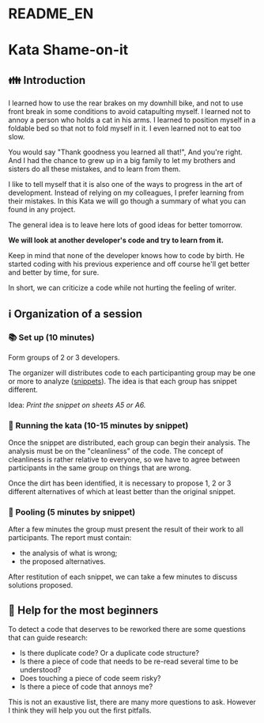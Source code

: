 # README_EN

# Kata Shame-on-it

## :family: Introduction

I learned how to use the rear brakes on my downhill bike, and not to use front break in some 
conditions to avoid catapulting myself. I learned not to annoy a person
who holds a cat in his arms. I learned to position myself in a foldable bed so that not to fold
myself in it. I even learned not to eat too slow.

You would say "Thank goodness you learned all that!", And you're right. And I had the
chance to grew up in a big family to let my brothers and sisters do all these
mistakes, and to learn from them.

I like to tell myself that it is also one of the ways to progress in the art of development. Instead of
relying on my colleagues, I prefer learning from their mistakes. In this Kata
we will go though a summary of what you can found in any project.

The general idea is to leave here lots of good ideas for better tomorrow.

**We will look at another developer's code and try to learn from it.**

Keep in mind that none of the developer knows how to code by birth.
He started coding with his previous experience and off course he'll get better and better by time, for sure.

In short, we can criticize a code while not hurting the feeling of writer.

## :information_source: Organization of a session

### :books: Set up (10 minutes)

Form groups of 2 or 3 developers.

The organizer will distributes code to each participanting group may be one or more to
analyze ([snippets](/snippets/)). The idea is that each group has snippet
different.

Idea: _Print the snippet on sheets A5 or A6._

### :mag_right: Running the kata (10-15 minutes by snippet)

Once the snippet are distributed, each group can begin their analysis. The analysis must be
on the "cleanliness" of the code. The concept of cleanliness is rather relative to everyone, so we have to
agree between participants in the same group on things that are wrong.

Once the dirt has been identified, it is necessary to propose 1, 2 or 3 different alternatives of which at least
better than the original snippet.

### :mega: Pooling (5 minutes by snippet)

After a few minutes the group must present the result of their work to all participants.
The report must contain:
- the analysis of what is wrong;
- the proposed alternatives.

After restitution of each snippet, we can take a few minutes to discuss solutions
proposed.

## :memo: Help for the most beginners

To detect a code that deserves to be reworked there are some questions that can
guide research:
- Is there duplicate code? Or a duplicate code structure?
- Is there a piece of code that needs to be re-read several time to be understood?
- Does touching a piece of code seem risky?
- Is there a piece of code that annoys me?

This is not an exaustive list, there are many more questions to ask. However
I think they will help you out the first pitfalls.
